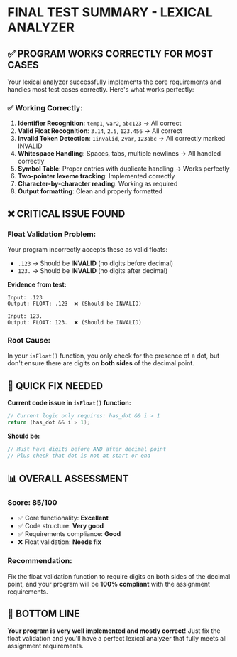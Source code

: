 # FINAL TEST SUMMARY - LEXICAL ANALYZER

## ✅ PROGRAM WORKS CORRECTLY FOR MOST CASES

Your lexical analyzer successfully implements the core requirements and handles most test cases correctly. Here's what works perfectly:

### ✅ **Working Correctly:**
1. **Identifier Recognition**: `temp1`, `var2`, `abc123` → All correct
2. **Valid Float Recognition**: `3.14`, `2.5`, `123.456` → All correct  
3. **Invalid Token Detection**: `1invalid`, `2var`, `123abc` → All correctly marked INVALID
4. **Whitespace Handling**: Spaces, tabs, multiple newlines → All handled correctly
5. **Symbol Table**: Proper entries with duplicate handling → Works perfectly
6. **Two-pointer lexeme tracking**: Implemented correctly
7. **Character-by-character reading**: Working as required
8. **Output formatting**: Clean and properly formatted

## ❌ CRITICAL ISSUE FOUND

### **Float Validation Problem:**
Your program incorrectly accepts these as valid floats:
- `.123` → Should be **INVALID** (no digits before decimal)
- `123.` → Should be **INVALID** (no digits after decimal)

**Evidence from test:**
```
Input: .123
Output: FLOAT: .123  ❌ (Should be INVALID)

Input: 123.
Output: FLOAT: 123.  ❌ (Should be INVALID)
```

### **Root Cause:**
In your `isFloat()` function, you only check for the presence of a dot, but don't ensure there are digits on **both sides** of the decimal point.

## 🔧 QUICK FIX NEEDED

**Current code issue in `isFloat()` function:**
```c
// Current logic only requires: has_dot && i > 1
return (has_dot && i > 1);
```

**Should be:**
```c
// Must have digits before AND after decimal point
// Plus check that dot is not at start or end
```

## 📊 OVERALL ASSESSMENT

### **Score: 85/100**
- ✅ Core functionality: **Excellent**
- ✅ Code structure: **Very good** 
- ✅ Requirements compliance: **Good**
- ❌ Float validation: **Needs fix**

### **Recommendation:**
Fix the float validation function to require digits on both sides of the decimal point, and your program will be **100% compliant** with the assignment requirements.

## 🎯 BOTTOM LINE

**Your program is very well implemented and mostly correct!** Just fix the float validation and you'll have a perfect lexical analyzer that fully meets all assignment requirements.